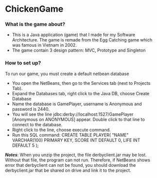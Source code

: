 # ChickenGame

### What is the game about?
* This is a Java application (game) that I made for my Software Architecture. The game is remade from the Egg Catching game which was famous in Vietnam in 2002. 
* The game contain 3 design pattern: MVC, Prototype and Singleton

### How to set up?
To run our game, you must create a default netbean database
* You open the NetBeans, then go to the Services tab (next to Projects Tab).
* Expand the Databases tab, right click to the Java DB, choose Create Database
* Name the database is GamePlayer, username is Anonymous and password is 2440.
* You will see the line jdbc:derby://localhost:1527/GamePlayer [Anonymous on ANONYMOUS] appear. Double click to that line to connect to the database.
* Right click to the line, choose execute command.
* Run this SQL command: 
CREATE TABLE PLAYER(
    "NAME" VARCHAR(100) PRIMARY KEY,
    SCORE INT DEFAULT 0,
    LIFE INT DEFAULT 5
);

**_Notes_**: When you unzip the project, the file derbyclient.jar may be lost. Without that file, the program can not run. Therefore, if NetBeans shows error that derbyclient can not be found, you should download the derbyclient.jar that be shared on drive and link it to the project.
